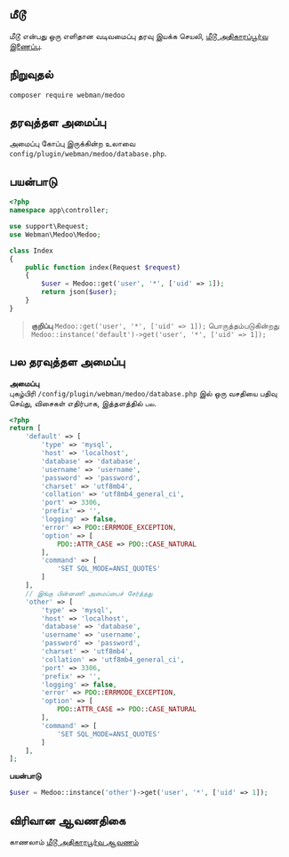 ## மீடூ

மீடூ என்பது ஒரு எளிதான வடிவமைப்பு தரவு இயக்க செயலி, [மீடூ அதிகாரப்பூர்வ இணைப்பு](https://medoo.in/).


## நிறுவுதல்
`composer require webman/medoo`


## தரவுத்தள அமைப்பு
அமைப்பு கோப்பு இருக்கின்ற உலாவை `config/plugin/webman/medoo/database.php`.


## பயன்பாடு
```php
<?php
namespace app\controller;

use support\Request;
use Webman\Medoo\Medoo;

class Index
{
    public function index(Request $request)
    {
        $user = Medoo::get('user', '*', ['uid' => 1]);
        return json($user);
    }
}
```

> **குறிப்பு**
> `Medoo::get('user', '*', ['uid' => 1]);`
> பொருத்தம்படுகின்றது
> `Medoo::instance('default')->get('user', '*', ['uid' => 1]);`


## பல தரவுத்தள அமைப்பு

**அமைப்பு**  
புகழ்பிரி `/config/plugin/webman/medoo/database.php` இல் ஒரு வசதியை பதிவு செய்து, விசைகள் எதிர்பாக, இத்தளத்தில் `பல`.


```php
<?php
return [
    'default' => [
        'type' => 'mysql',
        'host' => 'localhost',
        'database' => 'database',
        'username' => 'username',
        'password' => 'password',
        'charset' => 'utf8mb4',
        'collation' => 'utf8mb4_general_ci',
        'port' => 3306,
        'prefix' => '',
        'logging' => false,
        'error' => PDO::ERRMODE_EXCEPTION,
        'option' => [
            PDO::ATTR_CASE => PDO::CASE_NATURAL
        ],
        'command' => [
            'SET SQL_MODE=ANSI_QUOTES'
        ]
    ],
    // இங்கு பின்னணி அமைப்பைச் சேர்த்தது
    'other' => [
        'type' => 'mysql',
        'host' => 'localhost',
        'database' => 'database',
        'username' => 'username',
        'password' => 'password',
        'charset' => 'utf8mb4',
        'collation' => 'utf8mb4_general_ci',
        'port' => 3306,
        'prefix' => '',
        'logging' => false,
        'error' => PDO::ERRMODE_EXCEPTION,
        'option' => [
            PDO::ATTR_CASE => PDO::CASE_NATURAL
        ],
        'command' => [
            'SET SQL_MODE=ANSI_QUOTES'
        ]
    ],
];
```


**பயன்பாடு**
```php
$user = Medoo::instance('other')->get('user', '*', ['uid' => 1]);
```


## விரிவான ஆவணதிகை
காணலாம் [மீடூ அதிகாரபூர்வ ஆவணம்](https://medoo.in/api/select)
